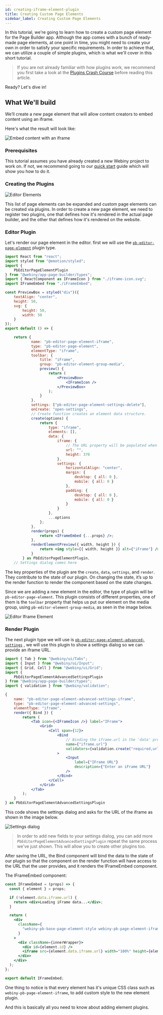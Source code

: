 ```yaml
---
id: creating-iframe-element-plugin
title: Creating Custom Page Elements
sidebar_label: Creating Custom Page Elements
---
```


In this tutorial, we're going to learn how to create a custom page element for the Page Builder app. Although the app comes with a bunch of ready-made page elements, at one point in time, you might need to create your own in order to satisfy your specific requirements. In order to achieve that, we can utilize a couple of simple plugins, which is what we'll cover in this short tutorial.

> If you are not already familiar with how plugins work, we recommend
> you first take a look at the [Plugins Crash Course](/docs/developer-tutorials/plugins-crash-course) before reading this article.

Ready? Let's dive in!

## What We'll build

We’ll create a new page element that will allow content creators to embed content using an iframe.

Here's what the result will look like:

![Embed content with an iframe](/img/webiny-apps/page-builder/development/development/plugin-reference/editor/iframe/iframe-plugin.png)


### Prerequisites

This tutorial assumes you have already created a new Webiny project to work on. If not, we recommend going to our [quick start](/docs/get-started/quick-start.md) guide which will show you how to do it.

### Creating the Plugins

![Editor Elements](/img/webiny-apps/page-builder/development/development/plugin-reference/editor/iframe/editor-elements.png)


This list of page elements can be expanded and custom page elements can be created via plugins. In order to create a new page element, we need to register two plugins, one that defines how it's rendered in the actual page builder, and the other that defines how it's rendered on the website.

### Editor Plugin

Let's render our page element in the editor. first we will use the [`pb-editor-page-element`](/docs/webiny-apps/page-builder/development/plugins-reference/app#pb-editor-page-element)
 plugin type.


```jsx
import React from "react";
import styled from "@emotion/styled";
import {
    PbEditorPageElementPlugin
} from "@webiny/app-page-builder/types";
import { ReactComponent as IFrameIcon } from "./iframe-icon.svg";
import IFrameEmbed from "./iFrameEmbed";

const PreviewBox = styled("div")({
    textAlign: "center",
    height: 50,
    svg: {
        height: 50,
        width: 50
    }
});
export default () => {

    return {
            name: "pb-editor-page-element-iframe",
            type: "pb-editor-page-element",
            elementType: "iframe",
            toolbar: {
                title: "iFrame",
                group: "pb-editor-element-group-media",
                preview() {
                    return (
                        <PreviewBox>
                            <IFrameIcon />
                        </PreviewBox>
                    );
                }
            },
            settings: ["pb-editor-page-element-settings-delete"],
            onCreate: "open-settings",
            // Create function creates an element data structure.
            create(options) {
                return {
                    type: "iframe",
                    elements: [],
                    data: {
                        iframe: {
                            // The URL property will be populated when user enters the URL in the settings dialog
                            url: "",
                            height: 370
                        },
                        settings: {
                            horizontalAlign: "center",
                            margin: {
                                desktop: { all: 0 },
                                mobile: { all: 0 }
                            },
                            padding: {
                                desktop: { all: 0 },
                                mobile: { all: 0 }
                            }
                        }
                    },
                    ...options
                };
            },
            render(props) {
                return <IFrameEmbed {...props} />;
            },
            renderElementPreview({ width, height }) {
                return <img style={{ width, height }} alt={"iFrame"} />;
            }
        } as PbEditorPageElementPlugin,
    // Settings dialog comes here
```

The key properties of the plugin are the `create`, `data`, `settings`, and `render`. They contribute to the state of our plugin. On changing the state, it’s up to the render function to render the component based on the state changes.

Since we are adding a new element in the editor, the type of plugin will be `pb-editor-page-element`. This plugin consists of different properties, one of them is the `toolbar` property that helps us put our element on the media group, using `pb-editor-element-group-media`, as seen in the image below.

![Editor Iframe Element](/img/webiny-apps/page-builder/development/development/plugin-reference/editor/iframe/editor-iframe-plugin.png)

### Render Plugin

The next plugin type we will use is [`pb-editor-page-element-advanced-settings`](/docs/webiny-apps/page-builder/development/plugins-reference/app#pb-editor-page-element-advanced-settings)
, we will use this plugin to show a settings dialog so we can provide an iframe URL.

```jsx
import { Tab } from "@webiny/ui/Tabs";
import { Input } from "@webiny/ui/Input";
import { Grid, Cell } from "@webiny/ui/Grid";
import {
    PbEditorPageElementAdvancedSettingsPlugin
} from "@webiny/app-page-builder/types";
import { validation } from "@webiny/validation";

{
    name: "pb-editor-page-element-advanced-settings-iframe",
    type: "pb-editor-page-element-advanced-settings",
    elementType: "iframe",
    render({ Bind }) {
        return (
            <Tab icon={<IFrameIcon />} label="IFrame">
                <Grid>
                    <Cell span={12}>
                        <Bind
                            // Binding the iframe.url in the 'data' property
                            name={"iframe.url"}
                            validators={validation.create("required,url")}
                        >
                            <Input
                                label={"IFrame URL"}
                                description={"Enter an iFrame URL"}
                            />
                        </Bind>
                    </Cell>
                </Grid>
            </Tab>
        );
    }
} as PbEditorPageElementAdvancedSettingsPlugin

```

This code shows the settings dialog and asks for the URL of the iframe as shown in the image below.

![Settings dialog](/img/webiny-apps/page-builder/development/development/plugin-reference/editor/iframe/settings-dialog.png)

> In order to add new fields to your settings dialog, you can add more `PbEditorPageElementAdvancedSettingsPlugin` repeat the same process we've just shown. This will allow you to create other plugins too.

After saving the URL, the Bind component will bind the data to the state of our plugin so that the component on the render function will have access to the URL that the user provides, and it renders the IFrameEmbed component.

The IFrameEmbed component:

```jsx
const IFrameEmbed = (props) => {
  const { element } = props;

  if (!element.data.iframe.url) {
    return <div>Loading iFrame data...</div>;
  }

  return (
    <div
      className={
        "webiny-pb-base-page-element-style webiny-pb-page-element-iframe " + outerWrapper
      }
    >
      <div className={innerWrapper}>
        <div id={element.id} />
        <iframe src={element.data.iframe.url} width="100%" height={element.data.iframe.height} />
      </div>
    </div>
  );
};

export default IFrameEmbed;
```

One thing to notice is that every element has it's unique CSS class such as `webiny-pb-page-element-iframe`, to add custom style to the new element plugin.

And this is basically all you need to know about adding element plugins.
